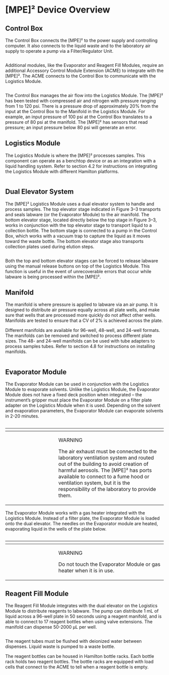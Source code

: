 # \[MPE]² Device Overview

## Control Box

The Control Box connects the \[MPE]² to the power supply and controlling computer. It also connects to the liquid waste and to the laboratory air supply to operate a pump via a Filter/Regulator Unit.

<figure><img src="../../../.gitbook/assets/image (4) (1) (1) (1) (1) (1) (1) (1) (1) (1) (1) (1).png" alt=""><figcaption></figcaption></figure>

Additional modules, like the Evaporator and Reagent Fill Modules, require an additional Accessory Control Module Extension (ACME) to integrate with the \[MPE]². The ACME connects to the Control Box to communicate with the Logistics Module.

<figure><img src="../../../.gitbook/assets/image (5) (1) (1) (1) (1) (1) (1) (1) (1) (1) (1).png" alt=""><figcaption></figcaption></figure>



The Control Box manages the air flow into the Logistics Module. The \[MPE]² has been tested with compressed air and nitrogen with pressure ranging from 1 to 120 psi. There is a pressure drop of approximately 20% from the input at the Control Box to the Manifold in the Logistics Module. For example, an input pressure of 100 psi at the Control Box translates to a pressure of 80 psi at the manifold. The \[MPE]² has sensors that read pressure; an input pressure below 80 psi will generate an error.

## Logistics Module

The Logistics Module is where the \[MPE]² processes samples. This component can operate as a benchtop device or as an integration with a liquid handling system. Refer to section 4.2 for instructions on integrating the Logistics Module with different Hamilton platforms.

<figure><img src="../../../.gitbook/assets/image (6) (1) (1) (1) (1) (1) (1) (1) (1) (1) (1).png" alt=""><figcaption></figcaption></figure>



## Dual Elevator System

The \[MPE]² Logistics Module uses a dual elevator system to handle and process samples. The top elevator stage indicated in Figure 3–3 transports and seals labware (or the Evaporator Module) to the air manifold. The bottom elevator stage, located directly below the top stage in Figure 3–3, works in conjunction with the top elevator stage to transport liquid to a collection bottle. The bottom stage is connected to a pump in the Control Box, which works with a vacuum trap to capture the liquid as it moves toward the waste bottle. The bottom elevator stage also transports collection plates used during elution steps.

<figure><img src="../../../.gitbook/assets/image (7) (1) (1) (1) (1) (1) (1) (1) (1) (1).png" alt=""><figcaption></figcaption></figure>



Both the top and bottom elevator stages can be forced to release labware using the manual release buttons on top of the Logistics Module. This function is useful in the event of unrecoverable errors that occur while labware is being processed within the \[MPE]².&#x20;



## Manifold

The manifold is where pressure is applied to labware via an air pump. It is designed to distribute air pressure equally across all plate wells, and make sure that wells that are processed more quickly do not affect other wells. Manifolds are tested to ensure that a CV of 2% is achieved across the plate.&#x20;

Different manifolds are available for 96-well, 48-well, and 24-well formats. The manifolds can be removed and switched to process different plate sizes. The 48- and 24-well manifolds can be used with tube adapters to process samples tubes. Refer to section 4.8 for instructions on installing manifolds.

<figure><img src="../../../.gitbook/assets/image (8) (1) (1) (1) (1) (1) (1) (1) (1) (1).png" alt=""><figcaption></figcaption></figure>

## Evaporator Module

The Evaporator Module can be used in conjunction with the Logistics Module to evaporate solvents. Unlike the Logistics Module, the Evaporator Module does not have a fixed deck position when integrated – the instrument’s gripper must place the Evaporator Module on a filter plate adapter on the Logistics Module when it is used. Depending on the solvent and evaporation parameters, the Evaporator Module can evaporate solvents in 2-20 minutes.

<figure><img src="../../../.gitbook/assets/image (11) (1) (1) (1) (1) (1) (1) (1) (1).png" alt=""><figcaption></figcaption></figure>

<table data-header-hidden><thead><tr><th width="145"></th><th></th></tr></thead><tbody><tr><td><img src="../../../.gitbook/assets/image (9) (1) (1) (1) (1) (1) (1) (1) (1) (1).png" alt="" data-size="original"></td><td><p>WARNING</p><p>The air exhaust must be connected to the laboratory ventilation system and routed out of the building to avoid creation of harmful aerosols. The [MPE]² has ports available to connect to a fume hood or ventilation system, but it is the responsibility of the laboratory to provide them.</p></td></tr></tbody></table>

The Evaporator Module works with a gas heater integrated with the Logistics Module. Instead of a filter plate, the Evaporator Module is loaded onto the dual elevator. The needles on the Evaporator module are heated, evaporating liquid in the wells of the plate below.

<figure><img src="../../../.gitbook/assets/image (12) (1) (1) (1) (1) (1) (1) (1) (1).png" alt=""><figcaption></figcaption></figure>

<table data-header-hidden><thead><tr><th width="145"></th><th></th></tr></thead><tbody><tr><td><img src="../../../.gitbook/assets/image (10) (1) (1) (1) (1) (1) (1) (1) (1).png" alt="" data-size="original"></td><td><p>WARNING</p><p>Do not touch the Evaporator Module or gas heater when it is in use.</p></td></tr></tbody></table>



## Reagent Fill Module

The Reagent Fill Module integrates with the dual elevator on the Logistics Module to distribute reagents to labware. The pump can distribute 1 mL of liquid across a 96-well plate in 50 seconds using a reagent manifold, and is able to connect to 17 reagent bottles when using valve extensions. The manifold can dispense 50-2000 μL per well.

<figure><img src="../../../.gitbook/assets/image (13) (1) (1) (1) (1) (1) (1) (1) (1).png" alt=""><figcaption></figcaption></figure>

The reagent tubes must be flushed with deionized water between dispenses. Liquid waste is pumped to a waste bottle.

The reagent bottles can be housed in Hamilton bottle racks. Each bottle rack holds two reagent bottles. The bottle racks are equipped with load cells that connect to the ACME to tell when a reagent bottle is empty.&#x20;

<figure><img src="../../../.gitbook/assets/image (14) (1) (1) (1) (1) (1) (1) (1) (1).png" alt=""><figcaption></figcaption></figure>

